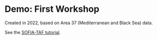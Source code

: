 # Demo: First Workshop

Created in 2022, based on Area 37 (Mediterranean and Black Sea) data.

See the [SOFIA-TAF
tutorial](https://github.com/sofia-taf/doc/blob/main/sofia_taf_tutorial.md).
